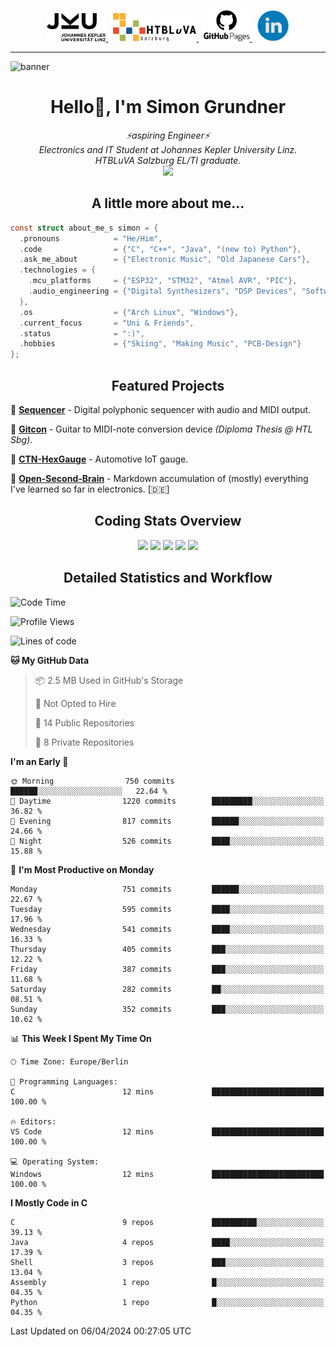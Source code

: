 <p align="center">
  <a href="https://www.jku.at/">
    <picture>
      <source media="(prefers-color-scheme: dark)" srcset="/images/jku_logo_weiss.png" height="45"/>
      <img alt="JKU Linz" src="/images/jku_logo_schwarz.png" height="45"/>
    </picture>
  </a> &nbsp;
   
  <a href="http://www.htl-salzburg.ac.at/startseite.html">
    <picture>
      <source media="(prefers-color-scheme: dark)" srcset="/images/htlbla_logo_weiss.png" height="45"/>
      <img alt="HTBLuVA Salzburg" src="/images/htlbla_logo_schwarz.png" height="45"/>
    </picture>
  </a> &nbsp;
   
  <a href="https://s-grundner.github.io/">
    <picture>
      <source media="(prefers-color-scheme: dark)" srcset="/images/pages_weiss.png" height="50"/>
      <img alt="Pages" src="/images/pages.png" height="50"/>
    </picture>
  </a> &nbsp;
  
  <a href="https://www.linkedin.com/in/simon-grundner/">
    <img alt="LinkedIn" src="/images/LinkedIn.png" height="50"/>
  </a>
</p>

---

![banner](https://github.com/s-grundner/s-grundner/assets/55248627/4d393e17-cc22-4aac-a59a-1279728b936f)

<h1 align="center">Hello👋, I'm Simon Grundner</h1>

<p align="center">
  <em>
   ⚡aspiring Engineer⚡<br>
    Electronics and IT Student at Johannes Kepler University Linz. <br>
    HTBLuVA Salzburg EL/TI graduate.
    </a><br><img src="https://media.giphy.com/media/WUlplcMpOCEmTGBtBW/giphy.gif" width="40">
  </em><br>
</p>
 
<h2 align="center"> A little more about me...</h2>
  
```c
const struct about_me_s simon = {
  .pronouns            = "He/Him",
  .code                = {"C", "C++", "Java", "(new to) Python"},
  .ask_me_about        = {"Electronic Music", "Old Japanese Cars"},
  .technologies = { 
    .mcu_platforms     = {"ESP32", "STM32", "Atmel AVR", "PIC"},
    .audio_engineering = {"Digital Synthesizers", "DSP Devices", "Software Sounddesign"},
  },
  .os                  = {"Arch Linux", "Windows"},
  .current_focus       = "Uni & Friends",
  .status              = ":)",
  .hobbies             = {"Skiing", "Making Music", "PCB-Design"}
};
 ```
<h2 align="center">Featured Projects</h2>

🎹 [**Sequencer**](https://github.com/s-grundner/HWEP-Sequencer) - Digital polyphonic sequencer with audio and MIDI output. <br/>

🎸 [**Gitcon**](https://github.com/s-grundner/MTAP-MIDI-Guitar-Converter) - Guitar to MIDI-note conversion device _(Diploma Thesis @ HTL Sbg)_. <br/>

🚗 [**CTN-HexGauge**](https://github.com/s-grundner/CTN-HexGauge) - Automotive IoT gauge. <br/>

🧠 [**Open-Second-Brain**](https://github.com/s-grundner/Elektronik) - Markdown accumulation of (mostly) everything I've learned so far in electronics. [🇩🇪] <br/>

<h2 align="center"> Coding Stats Overview </h2>

<div align ="center"> 

![](http://github-profile-summary-cards.vercel.app/api/cards/profile-details?username=s-grundner&theme=aura_dark)
![](http://github-profile-summary-cards.vercel.app/api/cards/most-commit-language?username=s-grundner&theme=aura_dark)
![](http://github-profile-summary-cards.vercel.app/api/cards/repos-per-language?username=s-grundner&theme=aura_dark)
![](http://github-profile-summary-cards.vercel.app/api/cards/stats?username=s-grundner&theme=aura_dark)
![](http://github-profile-summary-cards.vercel.app/api/cards/productive-time?username=s-grundner&theme=aura_dark&utcOffset=8)

</div>

<h2 align="center"> Detailed Statistics and Workflow </h2>

<!--START_SECTION:waka-->
![Code Time](http://img.shields.io/badge/Code%20Time-362%20hrs%2029%20mins-blue)

![Profile Views](http://img.shields.io/badge/Profile%20Views-0-blue)

![Lines of code](https://img.shields.io/badge/From%20Hello%20World%20I%27ve%20Written-24.0%20million%20lines%20of%20code-blue)

**🐱 My GitHub Data** 

> 📦 2.5 MB Used in GitHub's Storage 
 > 
> 🚫 Not Opted to Hire
 > 
> 📜 14 Public Repositories 
 > 
> 🔑 8 Private Repositories 
 > 
**I'm an Early 🐤** 

```text
🌞 Morning                750 commits         ██████░░░░░░░░░░░░░░░░░░░   22.64 % 
🌆 Daytime                1220 commits        █████████░░░░░░░░░░░░░░░░   36.82 % 
🌃 Evening                817 commits         ██████░░░░░░░░░░░░░░░░░░░   24.66 % 
🌙 Night                  526 commits         ████░░░░░░░░░░░░░░░░░░░░░   15.88 % 
```
📅 **I'm Most Productive on Monday** 

```text
Monday                   751 commits         ██████░░░░░░░░░░░░░░░░░░░   22.67 % 
Tuesday                  595 commits         ████░░░░░░░░░░░░░░░░░░░░░   17.96 % 
Wednesday                541 commits         ████░░░░░░░░░░░░░░░░░░░░░   16.33 % 
Thursday                 405 commits         ███░░░░░░░░░░░░░░░░░░░░░░   12.22 % 
Friday                   387 commits         ███░░░░░░░░░░░░░░░░░░░░░░   11.68 % 
Saturday                 282 commits         ██░░░░░░░░░░░░░░░░░░░░░░░   08.51 % 
Sunday                   352 commits         ███░░░░░░░░░░░░░░░░░░░░░░   10.62 % 
```


📊 **This Week I Spent My Time On** 

```text
🕑︎ Time Zone: Europe/Berlin

💬 Programming Languages: 
C                        12 mins             █████████████████████████   100.00 % 

🔥 Editors: 
VS Code                  12 mins             █████████████████████████   100.00 % 

💻 Operating System: 
Windows                  12 mins             █████████████████████████   100.00 % 
```

**I Mostly Code in C** 

```text
C                        9 repos             ██████████░░░░░░░░░░░░░░░   39.13 % 
Java                     4 repos             ████░░░░░░░░░░░░░░░░░░░░░   17.39 % 
Shell                    3 repos             ███░░░░░░░░░░░░░░░░░░░░░░   13.04 % 
Assembly                 1 repo              █░░░░░░░░░░░░░░░░░░░░░░░░   04.35 % 
Python                   1 repo              █░░░░░░░░░░░░░░░░░░░░░░░░   04.35 % 
```




 Last Updated on 06/04/2024 00:27:05 UTC
<!--END_SECTION:waka-->
